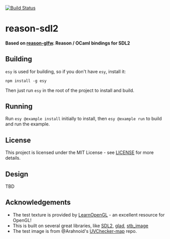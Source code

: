 [![Build Status](https://dev.azure.com/revery-ui/revery/_apis/build/status/revery-ui.reason-sdl2?branchName=master)](https://dev.azure.com/revery-ui/revery/_build/latest?definitionId=19&branchName=master)

# reason-sdl2

#### Based on [reason-glfw](https://github.com/revery-ui/reason-glfw). Reason / OCaml bindings for SDL2

## Building

`esy` is used for building, so if you don't have `esy`, install it:

```
npm install -g esy
```

Then just run `esy` in the root of the project to install and build.

## Running

Run `esy @example install` initially to install, then `esy @example run` to build and run the example. 

## License

This project is licensed under the MIT License - see [LICENSE](LICENSE) for more details.

## Design

TBD

## Acknowledgements

- The test texture is provided by [LearnOpenGL](https://learnopengl.com) - an excellent resource for OpenGL!
- This is built on several great libraries, like [SDL2](https://libsdl.org), [glad](https://github.com/Dav1dde/glad), [stb_image](https://github.com/nothings/stb/blob/master/stb_image.h)
- The test image is from @Arahnoid's [UVChecker-map](https://github.com/Arahnoid/UVChecker-map) repo.
